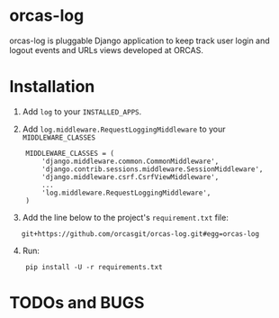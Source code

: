 orcas-log
=========

orcas-log is pluggable Django application to keep track user login and logout events and URLs views 
developed at ORCAS.

Installation
============

1. Add ``log`` to your ``INSTALLED_APPS``.

2. Add ``log.middleware.RequestLoggingMiddleware`` to your ``MIDDLEWARE_CLASSES``
````
    MIDDLEWARE_CLASSES = (
        'django.middleware.common.CommonMiddleware',
        'django.contrib.sessions.middleware.SessionMiddleware',
        'django.middleware.csrf.CsrfViewMiddleware',
        ...
        'log.middleware.RequestLoggingMiddleware',
    )
````

3. Add the line below to the project's  ``requirement.txt`` file:
````
   git+https://github.com/orcasgit/orcas-log.git#egg=orcas-log
````

4. Run:
````
    pip install -U -r requirements.txt
````

TODOs and BUGS
==============
